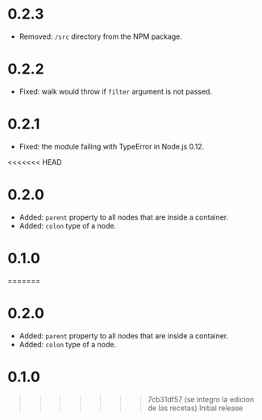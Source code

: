 # 0.2.3

* Removed: `/src` directory from the NPM package.

# 0.2.2

* Fixed: walk would throw if `filter` argument is not passed.

# 0.2.1

* Fixed: the module failing with TypeError in Node.js 0.12.

<<<<<<< HEAD
# 0.2.0

* Added: `parent` property to all nodes that are inside a container.
* Added: `colon` type of a node.

# 0.1.0

=======
# 0.2.0

* Added: `parent` property to all nodes that are inside a container.
* Added: `colon` type of a node.

# 0.1.0

>>>>>>> 7cb31df57 (se integro la edicion de las recetas)
Initial release
